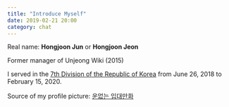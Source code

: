 ```yaml
---
title: "Introduce Myself"
date: 2019-02-21 20:00 
category: chat
---
```


Real name: **Hongjoon Jun** or **Hongjoon Jeon**

Former manager of Unjeong Wiki (2015)

I served in the [7th Division of the Republic of Korea](https://ko.wikipedia.org/wiki/%EC%A0%9C7%EB%B3%B4%EB%B3%91%EC%82%AC%EB%8B%A8_(%EB%8C%80%ED%95%9C%EB%AF%BC%EA%B5%AD)) from June 26, 2018 to February 15, 2020.

Source of my profile picture: [운없는 입대만화](https://gall.dcinside.com/board/view/?id=cartoon&no=420594)